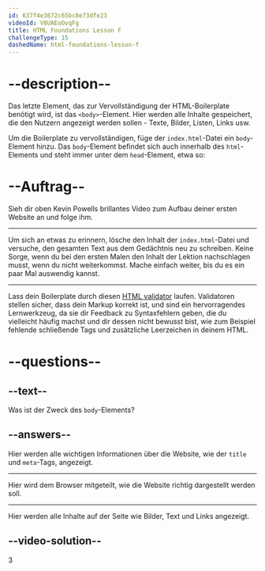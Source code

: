 ```yaml
---
id: 637f4e3672c65bc8e73dfe23
videoId: V8UAEoOvqFg
title: HTML Foundations Lesson F
challengeType: 15
dashedName: html-foundations-lesson-f
---
```


# --description--

Das letzte Element, das zur Vervollständigung der HTML-Boilerplate benötigt wird, ist das `<body>`-Element. Hier werden alle Inhalte gespeichert, die den Nutzern angezeigt werden sollen - Texte, Bilder, Listen, Links usw.

Um die Boilerplate zu vervollständigen, füge der `index.html`-Datei ein `body`-Element hinzu. Das `body`-Element befindet sich auch innerhalb des `html`-Elements und steht immer unter dem `head`-Element, etwa so:

# --Auftrag--

Sieh dir oben Kevin Powells brillantes Video zum Aufbau deiner ersten Website an und folge ihm.

---

Um sich an etwas zu erinnern, lösche den Inhalt der `index.html`-Datei und versuche, den gesamten Text aus dem Gedächtnis neu zu schreiben. Keine Sorge, wenn du bei den ersten Malen den Inhalt der Lektion nachschlagen musst, wenn du nicht weiterkommst. Mache einfach weiter, bis du es ein paar Mal auswendig kannst.

---

Lass dein Boilerplate durch diesen [HTML validator](https://www.freeformatter.com/html-validator.html) laufen. Validatoren stellen sicher, dass dein Markup korrekt ist, und sind ein hervorragendes Lernwerkzeug, da sie dir Feedback zu Syntaxfehlern geben, die du vielleicht häufig machst und dir dessen nicht bewusst bist, wie zum Beispiel fehlende schließende Tags und zusätzliche Leerzeichen in deinem HTML.

# --questions--

## --text--

Was ist der Zweck des `body`-Elements?

## --answers--

Hier werden alle wichtigen Informationen über die Website, wie der `title` und `meta`-Tags, angezeigt.

---

Hier wird dem Browser mitgeteilt, wie die Website richtig dargestellt werden soll.

---

Hier werden alle Inhalte auf der Seite wie Bilder, Text und Links angezeigt.


## --video-solution--

3
